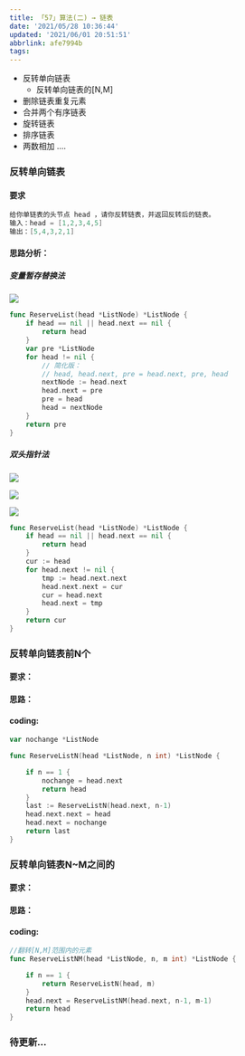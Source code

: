 ```yaml
---
title: 「57」算法(二) → 链表
date: '2021/05/28 10:36:44'
updated: '2021/06/01 20:51:51'
abbrlink: afe7994b
tags:
---
```



* 反转单向链表
  * 反转单向链表的[N,M]
* 删除链表重复元素
* 合并两个有序链表
* 旋转链表
* 排序链表
* 两数相加 
....
<!--more-->

### 反转单向链表

#### 要求
```go
给你单链表的头节点 head ，请你反转链表，并返回反转后的链表。
输入：head = [1,2,3,4,5]
输出：[5,4,3,2,1]
```

#### 思路分析：

##### 变量暂存替换法
![](https://crab-1251738482.cos.ap-guangzhou.myqcloud.com/clipboard_20210528_031731.png)

```go
func ReserveList(head *ListNode) *ListNode {
	if head == nil || head.next == nil {
		return head
	}
	var pre *ListNode
	for head != nil {
        // 简化版：
        // head, head.next, pre = head.next, pre, head
		nextNode := head.next
		head.next = pre
		pre = head
		head = nextNode
	}
	return pre
}
```

##### 双头指针法

![](https://crab-1251738482.cos.ap-guangzhou.myqcloud.com/clipboard_20210528_031843.png)

![](https://crab-1251738482.cos.ap-guangzhou.myqcloud.com/clipboard_20210528_031913.png)

![](https://crab-1251738482.cos.ap-guangzhou.myqcloud.com/clipboard_20210528_031933.png)


```go
func ReserveList(head *ListNode) *ListNode {
	if head == nil || head.next == nil {
		return head
	}
	cur := head
	for head.next != nil {
		tmp := head.next.next
		head.next.next = cur
		cur = head.next
		head.next = tmp
	}
	return cur
}
```

### 反转单向链表前N个

#### 要求：

#### 思路：

#### coding:


```go
var nochange *ListNode

func ReserveListN(head *ListNode, n int) *ListNode {

	if n == 1 {
		nochange = head.next
		return head
	}
	last := ReserveListN(head.next, n-1)
	head.next.next = head
	head.next = nochange
	return last
}
```


### 反转单向链表N~M之间的

#### 要求：

#### 思路：

#### coding:


```go
//翻转[N,M]范围内的元素
func ReserveListNM(head *ListNode, n, m int) *ListNode {

	if n == 1 {
		return ReserveListN(head, m)
	}
	head.next = ReserveListNM(head.next, n-1, m-1)
	return head
}
```

### 待更新...